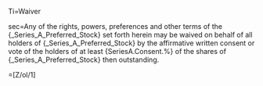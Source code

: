 Ti=Waiver

sec=Any of the rights, powers, preferences and other terms of the {_Series_A_Preferred_Stock} set forth herein may be waived on behalf of all holders of {_Series_A_Preferred_Stock} by the affirmative written consent or vote of the holders of at least {SeriesA.Consent.%} of the shares of {_Series_A_Preferred_Stock} then outstanding.

=[Z/ol/1]